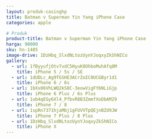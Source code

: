 ```yaml
---
layout: produk-casinghp
title: Batman v Superman Yin Yang iPhone Case
categories: apple

# Produk
product-title: Batman v Superman Yin Yang iPhone Case
harga: 90000
sku: hn-1485
image-drive: 1DzHbq_SlxdNLtozUynYJoqxyZkShNICo
gallery:
  - url: 1fByyufjOtv7vdC5HyuK0OhboMuhAfq8M
    title: iPhone 5 / 5s / SE
  - url: 1dUDLc_Ag9TGSHE3ACrZoIC0UCGByr1d1
    title: iPhone 6 / 6s
  - url: 1bXx06VhLWQ2kS8C-3eowVigFYbNLiGjp
    title: iPhone 6 Plus / 6s Plus
  - url: 1ub4qEGy6Xl4_PfbvR8B3ZmmfXoDbAM29
    title: iPhone 7 / 8
  - url: 1spRn7371hjaMbj1gFUVVTpQEjnBZd9JW
    title: iPhone 7 Plus / 8 Plus
  - url: 1DzHbq_SlxdNLtozUynYJoqxyZkShNICo
    title: iPhone X
---
```

